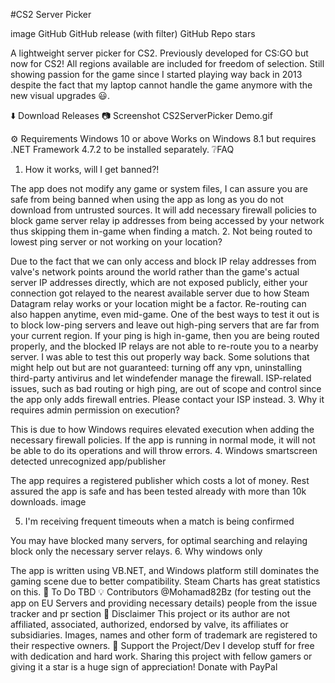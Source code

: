 #CS2 Server Picker

image GitHub GitHub release (with filter) GitHub Repo stars

A lightweight server picker for CS2. Previously developed for CS:GO but now for CS2! All regions available are included for freedom of selection. Still showing passion for the game since I started playing way back in 2013 despite the fact that my laptop cannot handle the game anymore with the new visual upgrades 😃.

⬇️ Download
Releases
📷 Screenshot
CS2ServerPicker Demo.gif

⚙️ Requirements
Windows 10 or above
Works on Windows 8.1 but requires .NET Framework 4.7.2 to be installed separately.
❔FAQ
1. How it works, will I get banned?!

The app does not modify any game or system files, I can assure you are safe from being banned when using the app as long as you do not download from untrusted sources. It will add necessary firewall policies to block game server relay ip addresses from being accessed by your network thus skipping them in-game when finding a match.
2. Not being routed to lowest ping server or not working on your location?

Due to the fact that we can only access and block IP relay addresses from valve's network points around the world rather than the game's actual server IP addresses directly, which are not exposed publicly, either your connection got relayed to the nearest available server due to how Steam Datagram relay works or your location might be a factor.
Re-routing can also happen anytime, even mid-game. One of the best ways to test it out is to block low-ping servers and leave out high-ping servers that are far from your current region. If your ping is high in-game, then you are being routed properly, and the blocked IP relays are not able to re-route you to a nearby server. I was able to test this out properly way back.
Some solutions that might help out but are not guaranteed: turning off any vpn, uninstalling third-party antivirus and let windefender manage the firewall.
ISP-related issues, such as bad routing or high ping, are out of scope and control since the app only adds firewall entries. Please contact your ISP instead.
3. Why it requires admin permission on execution?

This is due to how Windows requires elevated execution when adding the necessary firewall policies. If the app is running in normal mode, it will not be able to do its operations and will throw errors.
4. Windows smartscreen detected unrecognized app/publisher

The app requires a registered publisher which costs a lot of money. Rest assured the app is safe and has been tested already with more than 10k downloads.
image

5. I'm receiving frequent timeouts when a match is being confirmed

You may have blocked many servers, for optimal searching and relaying block only the necessary server relays.
6. Why windows only

The app is written using VB.NET, and Windows platform still dominates the gaming scene due to better compatibility. Steam Charts has great statistics on this.
📔 To Do
TBD
💡 Contributors
@Mohamad82Bz (for testing out the app on EU Servers and providing necessary details)
people from the issue tracker and pr section
🔽 Disclaimer
This project or its author are not affiliated, associated, authorized, endorsed by valve, its affiliates or subsidiaries. Images, names and other form of trademark are registered to their respective owners.
💖 Support the Project/Dev
I develop stuff for free with dedication and hard work. Sharing this project with fellow gamers or giving it a star is a huge sign of appreciation!
Donate with PayPal
